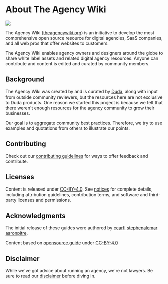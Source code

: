 # About The Agency Wiki

<img src="https://lirp-cdn.multiscreensite.com/cc407b53/dms3rep/multi/opt/ecommerce-trends-holiday-2020-cover-880w.png">

The Agency Wiki ([theagencywiki.org](http://theagencywiki.org)) is an initiative to develop the most comprehensive open source resource for digital agencies, SaaS companies, and all web pros that offer websites to customers. 

The Agency Wiki enables agency owners and designers around the globe to share white label assets and related digital agency resources. Anyone can contribute and content is edited and curated by community members. 

## Background
The Agency Wiki was created by and is curated by [Duda](https://www.duda.co), along with input from outside community reviewers, but the resources here are not exclusive to Duda products. One reason we started this project is because we felt that there weren't enough resources for the agency community to grow their businesses.

Our goal is to aggregate community best practices. Therefore, we try to use examples and quotations from others to illustrate our points.

## Contributing

Check out our [contributing guidelines](/CONTRIBUTING.md) for ways to offer feedback and contribute.

## Licenses

Content is released under [CC-BY-4.0](https://creativecommons.org/licenses/by/4.0/). See [notices](notices.md) for complete details, including attribution guidelines, contribution terms, and software and third-party licenses and permissions.

## Acknowledgments

The initial release of these guides were authored by [ccarfi](https://github.com/ccarfi) [stephenalemar](https://github.com/stephenalemar) [aaronpitre](https://github.com/aaronpitre).

Content based on [opensource.guide](https://opensource.guide) under [CC-BY-4.0](https://creativecommons.org/licenses/by/4.0/) 

## Disclaimer
While we've got advice about running an agency, we're not lawyers. Be sure to read our [disclaimer](notices.md#legal-disclaimer) before diving in.
